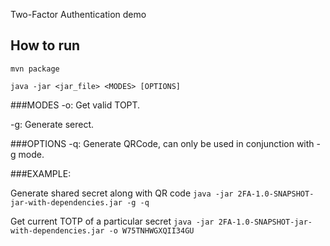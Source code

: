 Two-Factor Authentication demo

How to run
-------------

```
mvn package
```


```
java -jar <jar_file> <MODES> [OPTIONS]

```
###MODES
-o: Get valid TOPT.

-g: Generate serect.

###OPTIONS
-q: Generate QRCode, can only be used in conjunction with -g mode.


###EXAMPLE:

Generate shared secret along with QR code
`java -jar 2FA-1.0-SNAPSHOT-jar-with-dependencies.jar -g -q`

Get current TOTP of a particular secret
`java -jar 2FA-1.0-SNAPSHOT-jar-with-dependencies.jar -o W75TNHWGXQII34GU`
```


